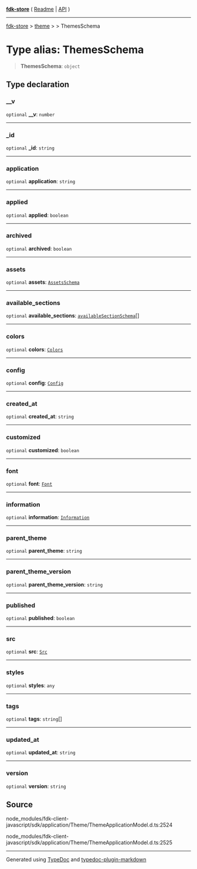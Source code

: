 [**fdk-store**](../../../README.md) ( [Readme](../../../README.md) \| [API](../../../API.md) )

---

[fdk-store](../../../API.md) > [theme](../../README.md) > [<internal>](../README.md) > ThemesSchema

# Type alias: ThemesSchema

> **ThemesSchema**: `object`

## Type declaration

### \_\_v

`optional` **\_\_v**: `number`

---

### \_id

`optional` **\_id**: `string`

---

### application

`optional` **application**: `string`

---

### applied

`optional` **applied**: `boolean`

---

### archived

`optional` **archived**: `boolean`

---

### assets

`optional` **assets**: [`AssetsSchema`](type-alias.AssetsSchema.md)

---

### available_sections

`optional` **available_sections**: [`availableSectionSchema`](type-alias.availableSectionSchema.md)[]

---

### colors

`optional` **colors**: [`Colors`](type-alias.Colors.md)

---

### config

`optional` **config**: [`Config`](type-alias.Config.md)

---

### created_at

`optional` **created_at**: `string`

---

### customized

`optional` **customized**: `boolean`

---

### font

`optional` **font**: [`Font`](type-alias.Font.md)

---

### information

`optional` **information**: [`Information`](type-alias.Information.md)

---

### parent_theme

`optional` **parent_theme**: `string`

---

### parent_theme_version

`optional` **parent_theme_version**: `string`

---

### published

`optional` **published**: `boolean`

---

### src

`optional` **src**: [`Src`](type-alias.Src.md)

---

### styles

`optional` **styles**: `any`

---

### tags

`optional` **tags**: `string`[]

---

### updated_at

`optional` **updated_at**: `string`

---

### version

`optional` **version**: `string`

## Source

node_modules/fdk-client-javascript/sdk/application/Theme/ThemeApplicationModel.d.ts:2524

node_modules/fdk-client-javascript/sdk/application/Theme/ThemeApplicationModel.d.ts:2525

---

Generated using [TypeDoc](https://typedoc.org/) and [typedoc-plugin-markdown](https://www.npmjs.com/package/typedoc-plugin-markdown)
